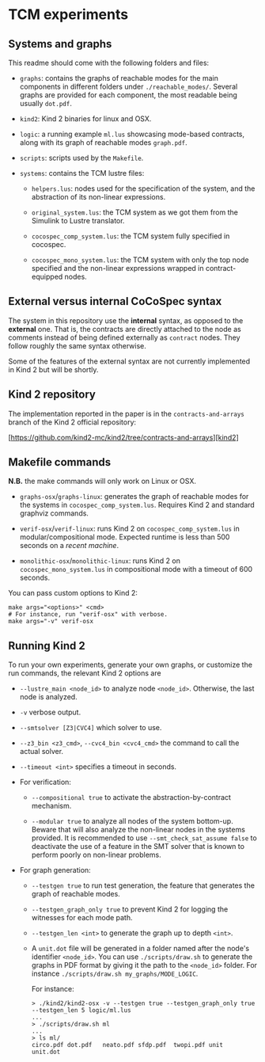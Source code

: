 # TCM experiments


## Systems and graphs

This readme should come with the following folders and files:

* `graphs`: contains the graphs of reachable modes for the main components in
  different folders under `./reachable_modes/`. Several graphs are provided for
  each component, the most readable being usually `dot.pdf`.

* `kind2`: Kind 2 binaries for linux and OSX.

* `logic`: a running example `ml.lus` showcasing mode-based contracts, along
  with its graph of reachable modes `graph.pdf`.

* `scripts`: scripts used by the `Makefile`.

* `systems`: contains the TCM lustre files:

  * `helpers.lus`: nodes used for the specification of the system, and the
    abstraction of its non-linear expressions.

  * `original_system.lus`: the TCM system as we got them from the Simulink to
    Lustre translator.

  * `cocospec_comp_system.lus`: the TCM system fully specified in cocospec.

  * `cocospec_mono_system.lus`: the TCM system with only the top node specified
    and the non-linear expressions wrapped in contract-equipped nodes.



## External versus internal CoCoSpec syntax

The system in this repository use the **internal** syntax, as opposed to the
**external** one. That is, the contracts are directly attached to the node as
comments instead of being defined externally as `contract` nodes. They follow
roughly the same syntax otherwise.

Some of the features of the external syntax are not currently implemented in
Kind 2 but will be shortly.



## Kind 2 repository

The implementation reported in the paper is in the `contracts-and-arrays`
branch of the Kind 2 official repository:

[https://github.com/kind2-mc/kind2/tree/contracts-and-arrays][kind2]


## Makefile commands

**N.B.** the make commands will only work on Linux or OSX.

* `graphs-osx`/`graphs-linux`: generates the graph of reachable modes for the
  systems in `cocospec_comp_system.lus`. Requires Kind 2 and standard graphviz
  commands.

* `verif-osx`/`verif-linux`: runs Kind 2 on `cocospec_comp_system.lus` in
  modular/compositional mode. Expected runtime is less than 500 seconds on a
  *recent machine*.

* `monolithic-osx`/`monolithic-linux`: runs Kind 2 on
  `cocospec_mono_system.lus` in compositional mode with a timeout of 600
  seconds.

You can pass custom options to Kind 2:

```
make args="<options>" <cmd>
# For instance, run "verif-osx" with verbose.
make args="-v" verif-osx
```


## Running Kind 2

To run your own experiments, generate your own graphs, or customize the run
commands, the relevant Kind 2 options are

* `--lustre_main <node_id>` to analyze node `<node_id>`. Otherwise, the last
  node is analyzed.

* `-v` verbose output.

* `--smtsolver [Z3|CVC4]` which solver to use.

* `--z3_bin <z3_cmd>`, `--cvc4_bin <cvc4_cmd>` the command to call the actual
  solver.

* `--timeout <int>` specifies a timeout in seconds.

* For verification:

  * `--compositional true` to activate the abstraction-by-contract mechanism.

  * `--modular true` to analyze all nodes of the system bottom-up.
    Beware that will also analyze the non-linear nodes in the systems provided.
    It is recommended to use `--smt_check_sat_assume false` to deactivate the
    use of a feature in the SMT solver that is known to perform poorly on
    non-linear problems.

* For graph generation:

  * `--testgen true` to run test generation, the feature that generates the
    graph of reachable modes.

  * `--testgen_graph_only true` to prevent Kind 2 for logging the witnesses for
    each mode path.

  * `--testgen_len <int>` to generate the graph up to depth `<int>`.

  * A `unit.dot` file will be generated in a folder named after the node's
    identifier `<node_id>`. You can use `./scripts/draw.sh` to generate the
    graphs in PDF format by giving it the path to the `<node_id>` folder. For
    instance `./scripts/draw.sh my_graphs/MODE_LOGIC`.

    For instance:
    ```
    > ./kind2/kind2-osx -v --testgen true --testgen_graph_only true --testgen_len 5 logic/ml.lus
    ...
    > ./scripts/draw.sh ml
    ...
    > ls ml/
    circo.pdf dot.pdf   neato.pdf sfdp.pdf  twopi.pdf unit    unit.dot
    ```



[kind2]: https://github.com/kind2-mc/kind2/tree/contracts-and-arrays (Kind 2 contracts-and-array branch)

